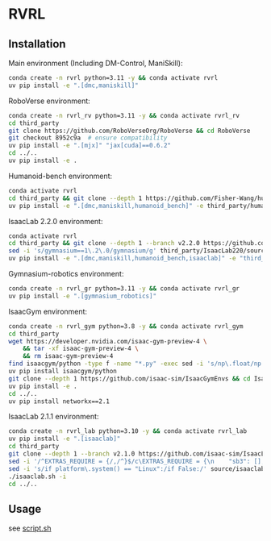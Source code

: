 # RVRL

## Installation

Main environment (Including DM-Control, ManiSkill):
```bash
conda create -n rvrl python=3.11 -y && conda activate rvrl
uv pip install -e ".[dmc,maniskill]"
```

RoboVerse environment:
```bash
conda create -n rvrl_rv python=3.11 -y && conda activate rvrl_rv
cd third_party
git clone https://github.com/RoboVerseOrg/RoboVerse && cd RoboVerse
git checkout 8952c9a  # ensure compatibility
uv pip install -e ".[mjx]" "jax[cuda]==0.6.2"
cd ../..
uv pip install -e .
```

Humanoid-bench environment:
```bash
conda activate rvrl
cd third_party && git clone --depth 1 https://github.com/Fisher-Wang/humanoid-bench && cd ..
uv pip install -e ".[dmc,maniskill,humanoid_bench]" -e third_party/humanoid-bench
```

IsaacLab 2.2.0 environment:
```bash
conda activate rvrl
cd third_party && git clone --depth 1 --branch v2.2.0 https://github.com/isaac-sim/IsaacLab.git IsaacLab220 && cd ..
sed -i 's/gymnasium==1\.2\.0/gymnasium/g' third_party/IsaacLab220/source/isaaclab/setup.py
uv pip install -e ".[dmc,maniskill,humanoid_bench,isaaclab]" -e "third_party/IsaacLab220/source/isaaclab" -e "third_party/IsaacLab220/source/isaaclab_tasks"
```

Gymnasium-robotics environment:
```bash
conda create -n rvrl_gr python=3.11 -y && conda activate rvrl_gr
uv pip install -e ".[gymnasium_robotics]"
```

IsaacGym environment:
```bash
conda create -n rvrl_gym python=3.8 -y && conda activate rvrl_gym
cd third_party
wget https://developer.nvidia.com/isaac-gym-preview-4 \
    && tar -xf isaac-gym-preview-4 \
    && rm isaac-gym-preview-4
find isaacgym/python -type f -name "*.py" -exec sed -i 's/np\.float/np.float32/g' {} +
uv pip install isaacgym/python
git clone --depth 1 https://github.com/isaac-sim/IsaacGymEnvs && cd IsaacGymEnvs
uv pip install -e .
cd ../..
uv pip install networkx==2.1
```

IsaacLab 2.1.1 environment:
```bash
conda create -n rvrl_lab python=3.10 -y && conda activate rvrl_lab
uv pip install -e ".[isaaclab]"
cd third_party
git clone --depth 1 --branch v2.1.0 https://github.com/isaac-sim/IsaacLab.git IsaacLab210 && cd IsaacLab210
sed -i '/^EXTRAS_REQUIRE = {/,/^}$/c\EXTRAS_REQUIRE = {\n    "sb3": [],\n    "skrl": [],\n    "rl-games": [],\n    "rsl-rl": [],\n}' source/isaaclab_rl/setup.py
sed -i 's/if platform\.system() == "Linux":/if False:/' source/isaaclab_mimic/setup.py
./isaaclab.sh -i
cd ../..
```

## Usage
see [script.sh](./script.sh)
